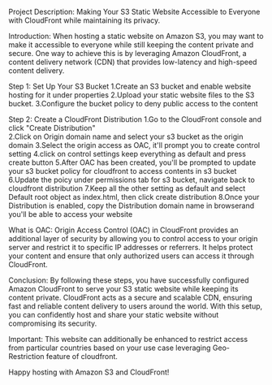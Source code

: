 Project Description: Making Your S3 Static Website Accessible to Everyone with CloudFront while maintaining its privacy.

Introduction:
When hosting a static website on Amazon S3, you may want to make it accessible to everyone while still keeping the content private and secure. One way to achieve this is by leveraging Amazon CloudFront, a content delivery network (CDN) that provides low-latency and high-speed content delivery.

Step 1: Set Up Your S3 Bucket
1.Create an S3 bucket and enable website hosting for it under properties
2.Upload your static website files to the S3 bucket.
3.Configure the bucket policy to deny public access to the content

Step 2: Create a CloudFront Distribution
1.Go to the CloudFront console and click "Create Distribution"</br>
2.Click on Origin domain name and select your s3 bucket as the origin domain
3.Select the origin access as OAC, it'll prompt you to create control setting
4.click on control settings keep everything as default and press create button
5.After OAC has been created, you'll be prompted to update your s3 bucket policy for cloudfront to access contents in s3 bucket
6.Update the poicy under permissions tab for s3 bucket, navigate back to cloudfront distribution
7.Keep all the other setting as default and select Default root object as index.html, then click create distribution
8.Once your Distribution is enabled, copy the Distribution domain name in browserand you'll be able to access your website 

What is OAC:  Origin Access Control (OAC) in CloudFront provides an additional layer of security by allowing you to control access to your origin server and restrict it to specific IP addresses or referrers. It helps protect your content and ensure that only authorized users can access it through CloudFront.

Conclusion:
By following these steps, you have successfully configured Amazon CloudFront to serve your S3 static website while keeping its content private. CloudFront acts as a secure and scalable CDN, ensuring fast and reliable content delivery to users around the world. With this setup, you can confidently host and share your static website without compromising its security.

Important: This website can additionally be enhanced to restrict access from particular countries based on your use case leveraging Geo-Restriction feature of cloudfront.

Happy hosting with Amazon S3 and CloudFront!





